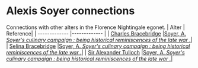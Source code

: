 # Alexis Soyer connections
Connections with other alters in the Florence Nightingale egonet.
| Alter  | Reference|
| ------------- |------------- |
| [Charles Bracebridge](https://github.com/altealo/FNTest/blob/master/AltersReferences/CharlesBracebridge.md) |[Soyer, A. *Soyer's culinary campaign : being historical reminiscences of the late war .*](https://archive.org/stream/soyersculinaryca00soyeuoft/soyersculinaryca00soyeuoft_djvu.txt)|
| [Selina Bracebridge](https://github.com/altealo/FNTest/blob/master/AltersReferences/SelinaBracebridge.md) |[Soyer, A. *Soyer's culinary campaign : being historical reminiscences of the late war .*](https://archive.org/stream/soyersculinaryca00soyeuoft/soyersculinaryca00soyeuoft_djvu.txt)|
| [Sir Alexander Tulloch](https://github.com/altealo/FNTest/blob/master/AltersReferences/AlexanderTulloch.md) |[Soyer, A. *Soyer's culinary campaign : being historical reminiscences of the late war .*](https://archive.org/stream/soyersculinaryca00soyeuoft/soyersculinaryca00soyeuoft_djvu.txt)|
